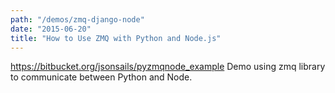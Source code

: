 ```yaml
---
path: "/demos/zmq-django-node"
date: "2015-06-20"
title: "How to Use ZMQ with Python and Node.js"
---
```


https://bitbucket.org/jsonsails/pyzmqnode_example
Demo using zmq library to communicate between Python and Node.
